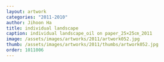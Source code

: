 ```yaml
---
layout: artwork
categories: "2011-2010"
author: Jihoon Ha
title: individual landscape
caption: individual landscape_oil on paper_25×25㎝_2011
image: /assets/images/artworks/2011/artwork052.jpg
thumb: /assets/images/artworks/2011/thumbs/artwork052.jpg
order: 1011006
---
```

